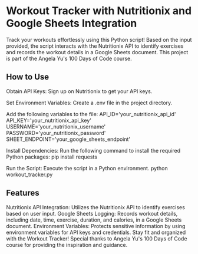 # Workout Tracker with Nutritionix and Google Sheets Integration
Track your workouts effortlessly using this Python script! Based on the input provided, the script interacts with the Nutritionix API to identify exercises and records the workout details in a Google Sheets document. This project is part of the Angela Yu's 100 Days of Code course.

## How to Use
Obtain API Keys:
Sign up on Nutritionix to get your API keys.

Set Environment Variables:
Create a .env file in the project directory.

Add the following variables to the file:
API_ID='your_nutritionix_api_id'
API_KEY='your_nutritionix_api_key'
USERNAME='your_nutritionix_username'
PASSWORD='your_nutritionix_password'
SHEET_ENDPOINT='your_google_sheets_endpoint'

Install Dependencies:
Run the following command to install the required Python packages:
pip install requests

Run the Script:
Execute the script in a Python environment.
python workout_tracker.py

## Features
Nutritionix API Integration: Utilizes the Nutritionix API to identify exercises based on user input.
Google Sheets Logging: Records workout details, including date, time, exercise, duration, and calories, in a Google Sheets document.
Environment Variables: Protects sensitive information by using environment variables for API keys and credentials.
Stay fit and organized with the Workout Tracker! Special thanks to Angela Yu's 100 Days of Code course for providing the inspiration and guidance.